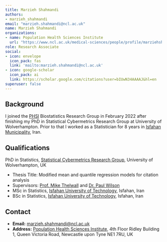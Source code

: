 ```yaml
---
title: Marzieh Shahmandi
authors:
- marzieh_shahmandi
email: "marzieh.shahmandi@ncl.ac.uk"
name: Marzieh Shahmandi
organizations:
- name: Population Health Sciences Institute
  url: "https://www.ncl.ac.uk/medical-sciences/people/profile/marziehshahmandi.html"
role: Research Associate
social:
- icon: envelope
  icon_pack: fas
  link: 'mailto:marzieh.shahmandi@ncl.ac.uk'
- icon: google-scholar
  icon_pack: ai
  link: https://scholar.google.com/citations?user=bIUwN34AAAAJ&hl=en
superuser: false
---
```


## Background 

I joined the [PHSI](https://www.ncl.ac.uk/medical-sciences/research/institutes/population-health/) Biostatistics Research Group in February 2022 after finishing my PhD in Statistical Cybermetrics Research Group at University of Wolverhampton. Prior to that I worked as a Statistician for 8 years in [Isfahan Municipality](https://isfahan.ir), Iran. 

## Qualifications


PhD in Statistics, [Statistical Cybermetrics Research Group](http://cybermetrics.wlv.ac.uk), University of Wolverhampton, UK
  - Thesis Title: Modified mean and quantile regression models for citation analysis
  - Supervisors: [Prof. Mike Thelwall](http://www.scit.wlv.ac.uk/~cm1993/) and [Dr. Paul Wilson](https://researchers.wlv.ac.uk/PaulJWilson/about)
- MSc in Statistics, [Isfahan University of Technology](http://english.iut.ac.ir/), Isfahan, Iran
- BSc in Statistics, [Isfahan University of Technology](http://english.iut.ac.ir/), Isfahan, Iran

## Contact
- __Email:__ [marzieh.shahmandi@ncl.ac.uk](mailto:marzieh.shahmandi@ncl.ac.uk)
- __Address:__ [Population Health Sciences Institute](https://www.ncl.ac.uk/medical-sciences/research/institutes/population-health/), 4th Floor Ridley Building 1, Queen Victoria Road, Newcastle upon Tyne NE1 7RU, UK


